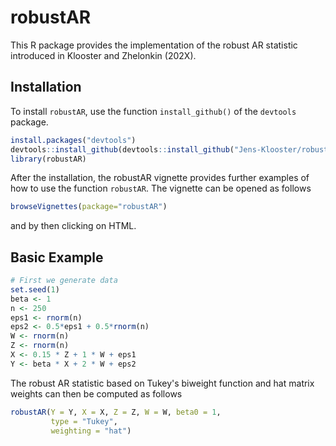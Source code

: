 # robustAR
This R package provides the implementation of the robust AR statistic introduced in Klooster and Zhelonkin (202X).

## Installation
To install `robustAR`, use the function `install_github()` of the `devtools` package.

```R
install.packages("devtools")
devtools::install_github(devtools::install_github("Jens-Klooster/robustAR", build_vignettes = TRUE, force = TRUE))
library(robustAR)
```

After the installation, the robustAR vignette provides further examples of how to use the function `robustAR`. The vignette can be opened as follows

```R
browseVignettes(package="robustAR")
```
and by then clicking on HTML.

## Basic Example

```R
# First we generate data
set.seed(1)
beta <- 1
n <- 250
eps1 <- rnorm(n)
eps2 <- 0.5*eps1 + 0.5*rnorm(n)
W <- rnorm(n)
Z <- rnorm(n) 
X <- 0.15 * Z + 1 * W + eps1
Y <- beta * X + 2 * W + eps2
```

The robust AR statistic based on Tukey's biweight function and hat matrix weights can then be computed as follows
```R
robustAR(Y = Y, X = X, Z = Z, W = W, beta0 = 1, 
         type = "Tukey", 
         weighting = "hat")
```
